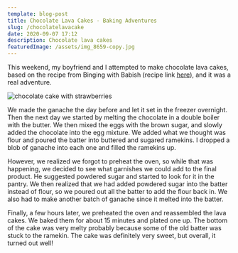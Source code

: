 ```yaml
---
template: blog-post
title: Chocolate Lava Cakes - Baking Adventures
slug: /chocolatelavacake
date: 2020-09-07 17:12
description: Chocolate lava cakes
featuredImage: /assets/img_8659-copy.jpg
---
```

This weekend, my boyfriend and I attempted to make chocolate lava cakes, based on the recipe from Binging with Babish (recipe link [here](https://www.bingingwithbabish.com/recipes/2017/8/22/chocolatelavacakes)), and it was a real adventure. 

![chocolate cake with strawberries](/assets/img_8659.jpg "The finished product")

We made the ganache the day before and let it set in the freezer overnight. Then the next day we started by melting the chocolate in a double boiler with the butter. We then mixed the eggs with the brown sugar, and slowly added the chocolate into the egg mixture. We added what we thought was flour and poured the batter into buttered and sugared ramekins. I dropped a blob of ganache into each one and filled the ramekins up. 

However, we realized we forgot to preheat the oven, so while that was happening, we decided to see what garnishes we could add to the final product. He suggested powdered sugar and started to look for it in the pantry. We then realized that we had added powdered sugar into the batter instead of flour, so we poured out all the batter to add the flour back in. We also had to make another batch of ganache since it melted into the batter.

Finally, a few hours later, we preheated the oven and reassembled the lava cakes. We baked them for about 15 minutes and plated one up. The bottom of the cake was very melty probably because some of the old batter was stuck to the ramekin. The cake was definitely very sweet, but overall, it turned out well!